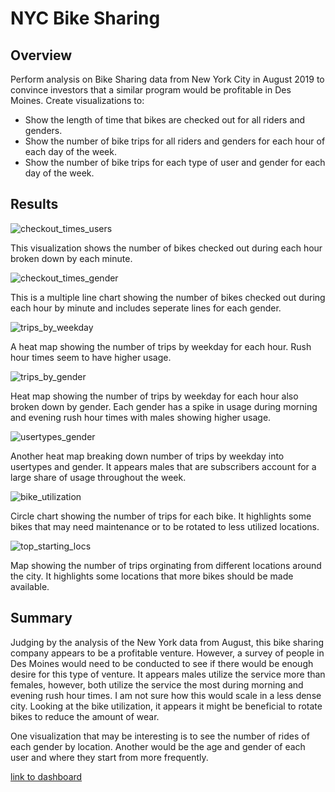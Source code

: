 # NYC Bike Sharing
## Overview
Perform analysis on Bike Sharing data from New York City in August 2019 to convince investors that a similar program would be profitable in Des Moines.  Create visualizations to:
- Show the length of time that bikes are checked out for all riders and genders.
- Show the number of bike trips for all riders and genders for each hour of each day of the week.
- Show the number of bike trips for each type of user and gender for each day of the week.
## Results
![checkout_times_users](https://user-images.githubusercontent.com/59906657/162644297-9ee689e9-8cb6-45b9-977b-26fdf786eb33.PNG)  

This visualization shows the number of bikes checked out during each hour broken down by each minute.  

![checkout_times_gender](https://user-images.githubusercontent.com/59906657/162644452-fd18e9a9-b1cd-4b4c-bceb-8ad6fcfa2da8.PNG)  

This is a multiple line chart showing the number of bikes checked out during each hour by minute and includes seperate lines for each gender.  

![trips_by_weekday](https://user-images.githubusercontent.com/59906657/162644538-6fefb5e8-b6aa-4af0-80ba-7debb51a4cca.PNG)  

A heat map showing the number of trips by weekday for each hour.  Rush hour times seem to have higher usage.

![trips_by_gender](https://user-images.githubusercontent.com/59906657/162644594-550f21d4-0593-4e0d-ab1d-6344b4abc057.PNG)  

Heat map showing the number of trips by weekday for each hour also broken down by gender.  Each gender has a spike in usage during morning and evening rush hour times with males showing higher usage.

![usertypes_gender](https://user-images.githubusercontent.com/59906657/162644668-932969aa-6c07-433a-8181-ec2fad7c9170.PNG)  

Another heat map breaking down number of trips by weekday into usertypes and gender. It appears males that are subscribers account for a large share of usage throughout the week. 

![bike_utilization](https://user-images.githubusercontent.com/59906657/162644778-d8fea2a5-1da3-4302-b7fd-edb92597c934.PNG)  

Circle chart showing the number of trips for each bike.  It highlights some bikes that may need maintenance or to be rotated to less utilized locations.  

![top_starting_locs](https://user-images.githubusercontent.com/59906657/162644843-fc864999-f9bd-4939-9eee-8492b5846a75.PNG)  

Map showing the number of trips orginating from different locations around the city.  It highlights some locations that more bikes should be made available.
## Summary
Judging by the analysis of the New York data from August, this bike sharing company appears to be a profitable venture.  However, a survey of people in Des Moines would need to be conducted to see if there would be enough desire for this type of venture.  It appears males utilize the service more than females, however, both utilize the service the most during morning and evening rush hour times.  I am not sure how this would scale in a less dense city.  Looking at the bike utilization, it appears it might be beneficial to rotate bikes to reduce the amount of wear.  

One visualization that may be interesting is to see the number of rides of each gender by location.  Another would be the age and gender of each user and where they start from more frequently.

[link to dashboard](https://public.tableau.com/shared/2HXXZRYK6?:display_count=n&:origin=viz_share_link)
